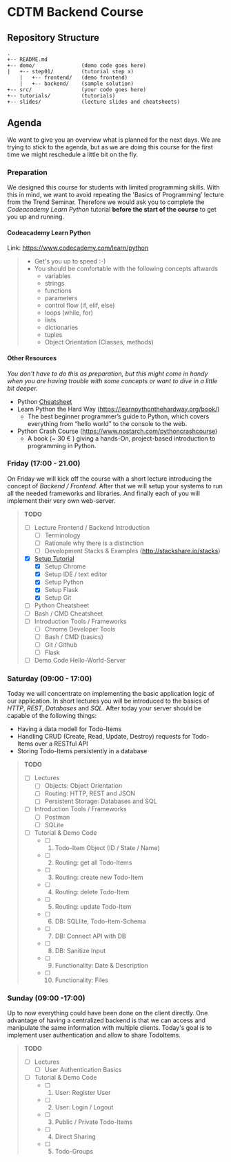 # CDTM Backend Course

## Repository Structure
```
. 
+-- README.md 
+-- demo/               (demo code goes here)
|   +-- step01/         (tutorial step x)
    |   +-- frontend/   (demo frontend)
    |   +-- backend/    (sample solution)
+-- src/                (your code goes here)
+-- tutorials/          (tutorials)
+-- slides/             (lecture slides and cheatsheets)
```

## Agenda
We want to give you an overview what is planned for the next days. We are trying to stick to the agenda, but as we are doing this course for the first time we might reschedule a little bit on the fly.

### Preparation
We designed this course for students with limited programming skills. With this in mind, we want to avoid repeating the 'Basics of Programming' lecture from the Trend Seminar. Therefore we would ask you to complete the *Codeacademy Learn Python* tutorial **before the start of the course** to get you up and running.

#### Codeacademy Learn Python 
Link: https://www.codecademy.com/learn/python
> * Get's you up to speed :-)
> * You should be comfortable with the following concepts aftwards 
>     * variables 
>     * strings 
>     * functions 
>     * parameters 
>     * control flow (if, elif, else) 
>     * loops (while, for)
>     * lists  
>     * dictionaries
>     * tuples 
>     * Object Orientation (Classes, methods) 


#### Other Resources
*You don't have to do this as preparation, but this might come in handy when you are having trouble with some concepts or want to dive in a little bit deeper.*
* Python [Cheatsheet](../blob/slides/cheatsheet_python_slim.pdf "click me hard!!")
* Learn Python the Hard Way (https://learnpythonthehardway.org/book/)
    * The best beginner programmer’s guide to Python, which covers everything from “hello world” to the console to the web.
* Python Crash Course (https://www.nostarch.com/pythoncrashcourse)
    * A book (~ 30 € ) giving a hands-On, project-based introduction to programming in Python.
 

### Friday (17:00 - 21.00)
On Friday we will kick off the course with a short lecture introducing the concept of *Backend / Frontend*. After that we will setup your systems to run all the needed frameworks and libraries. And finally each of you will implement their very own web-server.

> **TODO** 
> - [ ] Lecture Frontend / Backend Introduction
>   - [ ] Terminology
>   - [ ] Rationale why there is a distinction
>   - [ ] Development Stacks & Examples (http://stackshare.io/stacks) 
> - [X] [Setup Tutorial](./tutorial/0-Setup.md "Install all the things!")
>   - [X] Setup Chrome
>   - [X] Setup IDE / text editor
>   - [X] Setup Python
>   - [X] Setup Flask
>   - [X] Setup Git
> - [ ] Python Cheatsheet
> - [ ] Bash / CMD Cheatsheet
> - [ ] Introduction Tools / Frameworks
>   - [ ] Chrome Developer Tools  
>   - [ ] Bash / CMD (basics)
>   - [ ] Git / Github
>   - [ ] Flask
> - [ ] Demo Code Hello-World-Server

### Saturday (09:00 - 17:00)
Today we will concentrate on implementing the basic application logic of our application. In short lectures you will be introduced to the basics of *HTTP*, *REST*, *Databases* and *SQL*.
After today your server should be capable of the following things:
* Having a data modell for Todo-Items
* Handling CRUD (Create, Read, Update, Destroy) requests for Todo-Items over a RESTful API
* Storing Todo-Items persistently in a database

> **TODO** 
> - [ ] Lectures
>   - [ ] Objects: Object Orientation 
>   - [ ] Routing: HTTP, REST and JSON
>   - [ ] Persistent Storage: Databases and SQL
> - [ ] Introduction Tools / Frameworks
>   - [ ] Postman
>   - [ ] SQLite
> - [ ] Tutorial & Demo Code  
>   - [ ] 1. Todo-Item Object (ID / State / Name)
>   - [ ] 2. Routing: get all Todo-Items
>   - [ ] 3. Routing: create new Todo-Item
>   - [ ] 4. Routing: delete Todo-Item
>   - [ ] 5. Routing: update Todo-Item
>   - [ ] 6. DB: SQLlite, Todo-Item-Schema
>   - [ ] 7. DB: Connect API with DB
>   - [ ] 8. DB: Sanitize Input
>   - [ ] 9. Functionality: Date & Description
>   - [ ] 10. Functionality: Files


### Sunday (09:00 -17:00)
Up to now everything could have been done on the client directly. One advantage of having a centralized backend is that we can access and manipulate the same information with multiple clients. Today's goal is to implement user authentication and allow to share TodoItems.

> **TODO** 
> - [ ] Lectures
>   - [ ] User Authentication Basics
> - [ ] Tutorial & Demo Code  
>   - [ ] 1. User: Register User
>   - [ ] 2. User: Login / Logout
>   - [ ] 3. Public / Private Todo-Items
>   - [ ] 4. Direct Sharing
>   - [ ] 5. Todo-Groups
